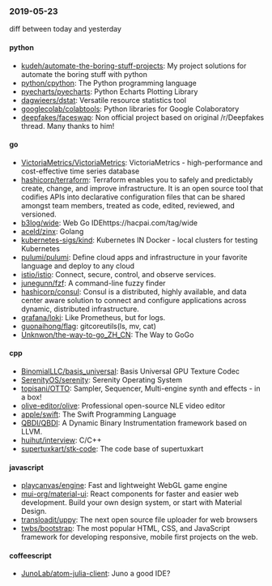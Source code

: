 ### 2019-05-23
diff between today and yesterday

#### python
* [kudeh/automate-the-boring-stuff-projects](https://github.com/kudeh/automate-the-boring-stuff-projects): My project solutions for automate the boring stuff with python
* [python/cpython](https://github.com/python/cpython): The Python programming language
* [pyecharts/pyecharts](https://github.com/pyecharts/pyecharts):  Python Echarts Plotting Library
* [dagwieers/dstat](https://github.com/dagwieers/dstat): Versatile resource statistics tool
* [googlecolab/colabtools](https://github.com/googlecolab/colabtools): Python libraries for Google Colaboratory
* [deepfakes/faceswap](https://github.com/deepfakes/faceswap): Non official project based on original /r/Deepfakes thread. Many thanks to him!

#### go
* [VictoriaMetrics/VictoriaMetrics](https://github.com/VictoriaMetrics/VictoriaMetrics): VictoriaMetrics - high-performance and cost-effective time series database
* [hashicorp/terraform](https://github.com/hashicorp/terraform): Terraform enables you to safely and predictably create, change, and improve infrastructure. It is an open source tool that codifies APIs into declarative configuration files that can be shared amongst team members, treated as code, edited, reviewed, and versioned.
* [b3log/wide](https://github.com/b3log/wide):   Web  Go  IDEhttps://hacpai.com/tag/wide
* [aceld/zinx](https://github.com/aceld/zinx): Golang
* [kubernetes-sigs/kind](https://github.com/kubernetes-sigs/kind): Kubernetes IN Docker - local clusters for testing Kubernetes
* [pulumi/pulumi](https://github.com/pulumi/pulumi): Define cloud apps and infrastructure in your favorite language and deploy to any cloud
* [istio/istio](https://github.com/istio/istio): Connect, secure, control, and observe services.
* [junegunn/fzf](https://github.com/junegunn/fzf):  A command-line fuzzy finder
* [hashicorp/consul](https://github.com/hashicorp/consul): Consul is a distributed, highly available, and data center aware solution to connect and configure applications across dynamic, distributed infrastructure.
* [grafana/loki](https://github.com/grafana/loki): Like Prometheus, but for logs.
* [guonaihong/flag](https://github.com/guonaihong/flag): gitcoreutils(ls, mv, cat)
* [Unknwon/the-way-to-go_ZH_CN](https://github.com/Unknwon/the-way-to-go_ZH_CN): The Way to GoGo 

#### cpp
* [BinomialLLC/basis_universal](https://github.com/BinomialLLC/basis_universal): Basis Universal GPU Texture Codec
* [SerenityOS/serenity](https://github.com/SerenityOS/serenity): Serenity Operating System
* [topisani/OTTO](https://github.com/topisani/OTTO): Sampler, Sequencer, Multi-engine synth and effects - in a box!
* [olive-editor/olive](https://github.com/olive-editor/olive): Professional open-source NLE video editor
* [apple/swift](https://github.com/apple/swift): The Swift Programming Language
* [QBDI/QBDI](https://github.com/QBDI/QBDI): A Dynamic Binary Instrumentation framework based on LLVM.
* [huihut/interview](https://github.com/huihut/interview):  C/C++
* [supertuxkart/stk-code](https://github.com/supertuxkart/stk-code): The code base of supertuxkart

#### javascript
* [playcanvas/engine](https://github.com/playcanvas/engine): Fast and lightweight WebGL game engine
* [mui-org/material-ui](https://github.com/mui-org/material-ui): React components for faster and easier web development. Build your own design system, or start with Material Design.
* [transloadit/uppy](https://github.com/transloadit/uppy): The next open source file uploader for web browsers 
* [twbs/bootstrap](https://github.com/twbs/bootstrap): The most popular HTML, CSS, and JavaScript framework for developing responsive, mobile first projects on the web.

#### coffeescript
* [JunoLab/atom-julia-client](https://github.com/JunoLab/atom-julia-client): Juno a good IDE?
